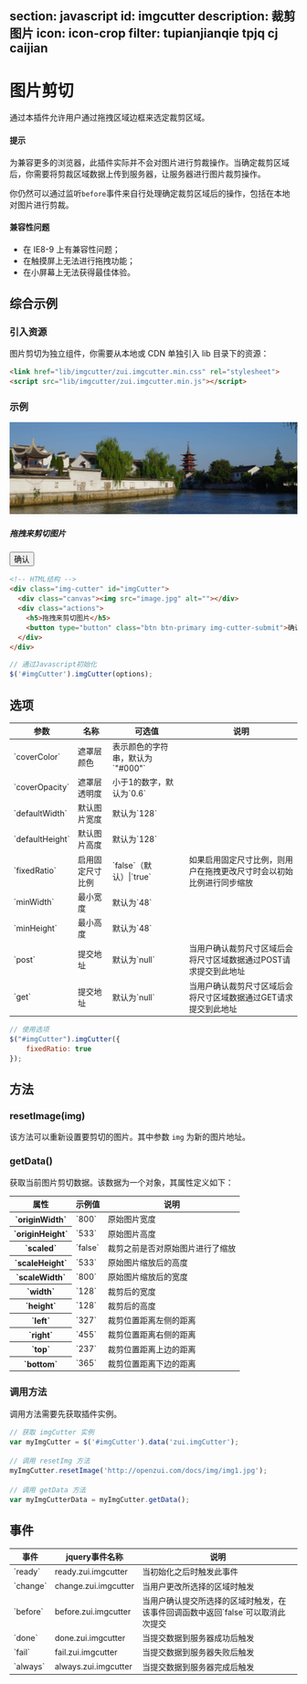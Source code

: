 ﻿section: javascript
id: imgcutter
description: 裁剪图片
icon: icon-crop
filter: tupianjianqie tpjq cj caijian
---

# 图片剪切

<style>
.img-cutter-info {margin-bottom: 10px}
</style>

通过本插件允许用户通过拖拽区域边框来选定裁剪区域。

<div class="alert alert-warning">
  <h4>提示</h4>
  <p>为兼容更多的浏览器，此插件实际并不会对图片进行剪裁操作。当确定裁剪区域后，你需要将剪裁区域数据上传到服务器，让服务器进行图片裁剪操作。</p>
  <p>你仍然可以通过监听<code>before</code>事件来自行处理确定裁剪区域后的操作，包括在本地对图片进行剪裁。</p>
</div>

<div class="alert alert-danger">
  <h4>兼容性问题</h4>
  <ul>
    <li>在 IE8-9 上有兼容性问题；</li>
    <li>在触摸屏上无法进行拖拽功能；</li>
    <li>在小屏幕上无法获得最佳体验。</li>
  </ul>
</div>

## 综合示例

### 引入资源

图片剪切为独立组件，你需要从本地或 CDN 单独引入 lib 目录下的资源：

```html
<link href="lib/imgcutter/zui.imgcutter.min.css" rel="stylesheet">
<script src="lib/imgcutter/zui.imgcutter.min.js"></script>
```

### 示例

<div class="example">
  <div class="img-cutter" id="imgCutter">
    <div class="canvas"><img src="docs/img/slide1.jpg" alt=""></div>
    <div class="actions">
      <h5>拖拽来剪切图片</h5>
      <div class="img-cutter-info small"></div>
      <button type="button" class="btn btn-primary img-cutter-submit">确认</button>
    </div>
  </div>
</div>

```html
<!-- HTML结构 -->
<div class="img-cutter" id="imgCutter">
  <div class="canvas"><img src="image.jpg" alt=""></div>
  <div class="actions">
    <h5>拖拽来剪切图片</h5>
    <button type="button" class="btn btn-primary img-cutter-submit">确认</button>
  </div>
</div>
```

```js
// 通过Javascript初始化
$('#imgCutter').imgCutter(options);
```

## 选项

<table class="table table-bordered">
  <thead>
    <tr>
      <th>参数</th>
      <th>名称</th>
      <th>可选值</th>
      <th>说明</th>
    </tr>
  </thead>
  <tbody>
    <tr>
      <td>`coverColor`</td>
      <td>遮罩层颜色</td>
      <td>表示颜色的字符串，默认为`"#000"`</td>
      <td></td>
    </tr>
    <tr>
      <td>`coverOpacity`</td>
      <td>遮罩层透明度</td>
      <td>小于1的数字，默认为`0.6`</td>
      <td></td>
    </tr>
    <tr>
      <td>`defaultWidth`</td>
      <td>默认图片宽度</td>
      <td>默认为`128`</td>
    </tr>
    <tr>
      <td>`defaultHeight`</td>
      <td>默认图片高度</td>
      <td>默认为`128`</td>
    </tr>
    <tr>
      <td>`fixedRatio`</td>
      <td>启用固定尺寸比例</td>
      <td>`false`（默认）|`true`</td>
      <td>如果启用固定尺寸比例，则用户在拖拽更改尺寸时会以初始比例进行同步缩放</td>
    </tr>
    <tr>
      <td>`minWidth`</td>
      <td>最小宽度</td>
      <td>默认为`48`</td>
    </tr>
    <tr>
      <td>`minHeight`</td>
      <td>最小高度</td>
      <td>默认为`48`</td>
    </tr>
    <tr>
      <td>`post`</td>
      <td>提交地址</td>
      <td>默认为`null`</td>
      <td>当用户确认裁剪尺寸区域后会将尺寸区域数据通过POST请求提交到此地址</td>
    </tr>
    <tr>
      <td>`get`</td>
      <td>提交地址</td>
      <td>默认为`null`</td>
      <td>当用户确认裁剪尺寸区域后会将尺寸区域数据通过GET请求提交到此地址</td>
    </tr>
  </tbody>
</table>

```js
// 使用选项
$("#imgCutter").imgCutter({
    fixedRatio: true
});
```

## 方法

### <span class="code">resetImage(img)</span>

该方法可以重新设置要剪切的图片。其中参数 `img` 为新的图片地址。

### <span class="code">getData()</span>

获取当前图片剪切数据。该数据为一个对象，其属性定义如下：

<table class="table table-bordered table-condensed">
  <thead>
    <th>属性</th>
    <th>示例值</th>
    <th>说明</th>
  </thead>
  <tbody>
    <tr>
      <th>`originWidth`</th>
      <td>`800`</td>
      <td>原始图片宽度</td>
    </tr>
    <tr>
      <th>`originHeight`</th>
      <td>`533`</td>
      <td>原始图片高度</td>
    </tr>
    <tr>
      <th>`scaled`</th>
      <td>`false`</td>
      <td>裁剪之前是否对原始图片进行了缩放</td>
    </tr>
    <tr>
      <th>`scaleHeight`</th>
      <td>`533`</td>
      <td>原始图片缩放后的高度</td>
    </tr>
    <tr>
      <th>`scaleWidth`</th>
      <td>`800`</td>
      <td>原始图片缩放后的宽度</td>
    </tr>
    <tr>
      <th>`width`</th>
      <td>`128`</td>
      <td>裁剪后的宽度</td>
    </tr>
    <tr>
      <th>`height`</th>
      <td>`128`</td>
      <td>裁剪后的高度</td>
    </tr>
    <tr>
      <th>`left`</th>
      <td>`327`</td>
      <td>裁剪位置距离左侧的距离</td>
    </tr>
    <tr>
      <th>`right`</th>
      <td>`455`</td>
      <td>裁剪位置距离右侧的距离</td>
    </tr>
    <tr>
      <th>`top`</th>
      <td>`237`</td>
      <td>裁剪位置距离上边的距离</td>
    </tr>
    <tr>
      <th>`bottom`</th>
      <td>`365`</td>
      <td>裁剪位置距离下边的距离</td>
    </tr>
  </tbody>
</table>

### 调用方法

调用方法需要先获取插件实例。

```js
// 获取 imgCutter 实例
var myImgCutter = $('#imgCutter').data('zui.imgCutter');

// 调用 resetImg 方法
myImgCutter.resetImage('http://openzui.com/docs/img/img1.jpg');

// 调用 getData 方法
var myImgCutterData = myImgCutter.getData();
```

## 事件

<table class="table table-bordered">
  <thead>
    <tr>
      <th>事件</th>
      <th>jquery事件名称</th>
      <th>说明</th>
    </tr>
  </thead>
  <tbody>
    <tr>
      <td>`ready`</td>
      <td>ready.zui.imgcutter</td>
      <td>当初始化之后时触发此事件</td>
    </tr>
    <tr>
      <td>`change`</td>
      <td>change.zui.imgcutter</td>
      <td>当用户更改所选择的区域时触发</td>
    </tr>
    <tr>
      <td>`before`</td>
      <td>before.zui.imgcutter</td>
      <td>当用户确认提交所选择的区域时触发，在该事件回调函数中返回`false`可以取消此次提交</td>
    </tr>
    <tr>
      <td>`done`</td>
      <td>done.zui.imgcutter</td>
      <td>当提交数据到服务器成功后触发</td>
    </tr>
    <tr>
      <td>`fail`</td>
      <td>fail.zui.imgcutter</td>
      <td>当提交数据到服务器失败后触发</td>
    </tr>
    <tr>
      <td>`always`</td>
      <td>always.zui.imgcutter</td>
      <td>当提交数据到服务器完成后触发</td>
    </tr>
  </tbody>
</table>

<link href="dist/lib/bootbox/bootbox.min.css" rel="stylesheet">
<link rel="stylesheet" href="dist/lib/imgcutter/zui.imgcutter.css">
<script src="dist/lib/imgcutter/zui.imgcutter.js"></script>
<script src="dist/lib/bootbox/bootbox.min.js"></script>
<script>
function afterPageLoad() {
    var $imgCutterInfo = $('.img-cutter-info');
    $("#imgCutter").imgCutter({
        fixedRatio: true,
        before: function(e) {
            (window.bootbox || window).alert('<h3>准备提交的数据</h3><table class="table table-bordered table-condensed"><thead><th>属性</th><th>实际值</th><th>说明</th></thead><tbody><tr><th>originWidth</th><td>{originWidth}</td><td>原始图片宽度</td></tr><tr><th>originHeight</th><td>{originHeight}</td><td>原始图片高度</td></tr><tr><th>scaled</th><td>{scaled}</td><td>裁剪之前是否对原始图片进行了缩放</td></tr><tr><th>scaleHeight</th><td>{scaleHeight}</td><td>原始图片缩放后的高度</td></tr><tr><th>scaleWidth</th><td>{scaleWidth}</td><td>原始图片缩放后的宽度</td></tr><tr><th>width</th><td>{width}</td><td>裁剪后的宽度</td></tr><tr><th>height</th><td>{height}</td><td>裁剪后的高度</td></tr><tr><th>left</th><td>{left}</td><td>裁剪位置距离左侧的距离</td></tr><tr><th>right</th><td>{right}</td><td>裁剪位置距离右侧的距离</td></tr><tr><th>top</th><td>{top}</td><td>裁剪位置距离上边的距离</td></tr><tr><th>bottom</th><td>{bottom}</td><td>裁剪位置距离下边的距离</td></tr></tbody></table>'.format(e));
        },
        change: function(e) {
            $imgCutterInfo.text("宽度：{width}px，高度：{height}px，上边：{top}px，下边：{bottom}px，左边：{left}px，右边：{right}px".format(e));
        }
    });
}
</script>

